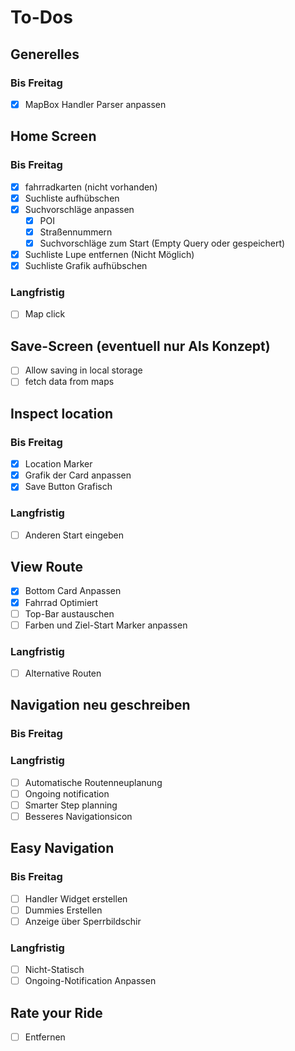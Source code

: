 # To-Dos

## Generelles

### Bis Freitag

- [x] MapBox Handler Parser anpassen

## Home Screen

### Bis Freitag

- [x] fahrradkarten (nicht vorhanden)
- [x] Suchliste aufhübschen
- [x] Suchvorschläge anpassen
  - [x] POI
  - [x] Straßennummern
  - [x] Suchvorschläge zum Start (Empty Query oder gespeichert)
- [x] Suchliste Lupe entfernen (Nicht Möglich)
- [x] Suchliste Grafik aufhübschen

### Langfristig

- [ ] Map click

## Save-Screen (eventuell nur Als Konzept)

- [ ] Allow saving in local storage
- [ ] fetch data from maps

## Inspect location

### Bis Freitag

- [x] Location Marker
- [x] Grafik der Card anpassen
- [x] Save Button Grafisch

### Langfristig

- [ ] Anderen Start eingeben

## View Route

- [x] Bottom Card Anpassen
- [x] Fahrrad Optimiert
- [ ] Top-Bar austauschen
- [ ] Farben und Ziel-Start Marker anpassen

### Langfristig

- [ ] Alternative Routen

## Navigation neu geschreiben

### Bis Freitag


### Langfristig

- [ ] Automatische Routenneuplanung
- [ ] Ongoing notification
- [ ] Smarter Step planning
- [ ] Besseres Navigationsicon

## Easy Navigation

### Bis Freitag

- [ ] Handler Widget erstellen
- [ ] Dummies Erstellen
- [ ] Anzeige über Sperrbildschir

### Langfristig

- [ ] Nicht-Statisch
- [ ] Ongoing-Notification Anpassen

## Rate your Ride

- [ ] Entfernen
